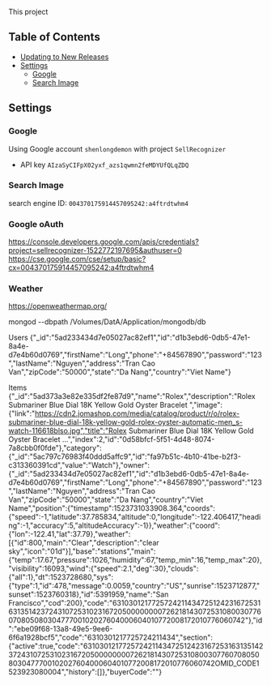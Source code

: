 

This project 

## Table of Contents

* [Updating to New Releases](#updating-to-new-releases)
* [Settings](#settings)
  * [Google](#google)
  * [Search Image](#search-image)






## Settings

### Google
Using Google account `shenlongdemon` with project `SellRecognizer`
 - API key `AIzaSyCIFpX02yxf_azs1qwmn2feMDYUfQLqZDQ`

### Search Image
search engine ID: `004370175914457095242:a4ftrdtwhm4`
### Google oAuth

https://console.developers.google.com/apis/credentials?project=sellrecognizer-1522772197695&authuser=0
https://cse.google.com/cse/setup/basic?cx=004370175914457095242:a4ftrdtwhm4

### Weather
https://openweathermap.org/

mongod --dbpath /Volumes/DatA/Application/mongodb/db

Users
{"_id":"5ad233434d7e05027ac82ef1","id":"d1b3ebd6-0db5-47e1-8a4e-d7e4b60d0769","firstName":"Long","phone":"+84567890","password":"123","lastName":"Nguyen","address":"Tran Cao Van","zipCode":"50000","state":"Da Nang","country":"Viet Name"}

Items
{"_id":"5ad373a3e82e335df2fe87d9","name":"Rolex","description":"Rolex Submariner Blue Dial 18K Yellow Gold Oyster Bracelet ","image":{"link":"https://cdn2.jomashop.com/media/catalog/product/r/o/rolex-submariner-blue-dial-18k-yellow-gold-rolex-oyster-automatic-men_s-watch-116618blso.jpg","title":"Rolex Submariner Blue Dial 18K Yellow Gold Oyster Bracelet ...","index":2,"id":"0d58bfcf-5f51-4d48-8074-7a8cbb0f0fde"},"category":{"_id":"5ac797c76983f40ddd5affc9","id":"fa97b51c-4b10-41be-b2f3-c313360391cd","value":"Watch"},"owner":{"_id":"5ad233434d7e05027ac82ef1","id":"d1b3ebd6-0db5-47e1-8a4e-d7e4b60d0769","firstName":"Long","phone":"+84567890","password":"123","lastName":"Nguyen","address":"Tran Cao Van","zipCode":"50000","state":"Da Nang","country":"Viet Name","position":{"timestamp":1523731033908.364,"coords":{"speed":-1,"latitude":37.785834,"altitude":0,"longitude":-122.406417,"heading":-1,"accuracy":5,"altitudeAccuracy":-1}},"weather":{"coord":{"lon":-122.41,"lat":37.79},"weather":[{"id":800,"main":"Clear","description":"clear sky","icon":"01d"}],"base":"stations","main":{"temp":17.67,"pressure":1026,"humidity":67,"temp_min":16,"temp_max":20},"visibility":16093,"wind":{"speed":2.1,"deg":30},"clouds":{"all":1},"dt":1523728680,"sys":{"type":1,"id":478,"message":0.0059,"country":"US","sunrise":1523712877,"sunset":1523760318},"id":5391959,"name":"San Francisco","cod":200},"code":"6310301217725724211434725124231672531631351423724310725310231672050000000072621814307253108003077607080508030477700102027604000604010772008172010776060742"},"id":"ebe09f68-13a8-49e5-9ee6-6f6a1928bcf5","code":"6310301217725724211434","section":{"active":true,"code":"6310301217725724211434725124231672531631351423724310725310231672050000000072621814307253108003077607080508030477700102027604000604010772008172010776060742OMID_CODE1523923080004","history":[]},"buyerCode":""}